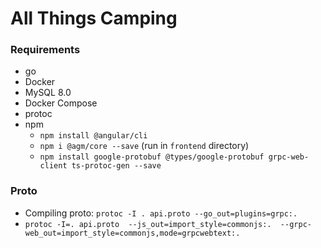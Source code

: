 # All Things Camping

### Requirements
* go
* Docker
* MySQL 8.0
* Docker Compose
* protoc
* npm
    * `npm install @angular/cli`
    * `npm i @agm/core --save` (run in `frontend` directory)
    * `npm install google-protobuf @types/google-protobuf grpc-web-client ts-protoc-gen --save`


### Proto
* Compiling proto: `protoc -I . api.proto --go_out=plugins=grpc:.`
* `protoc -I=. api.proto  --js_out=import_style=commonjs:.  --grpc-web_out=import_style=commonjs,mode=grpcwebtext:.`